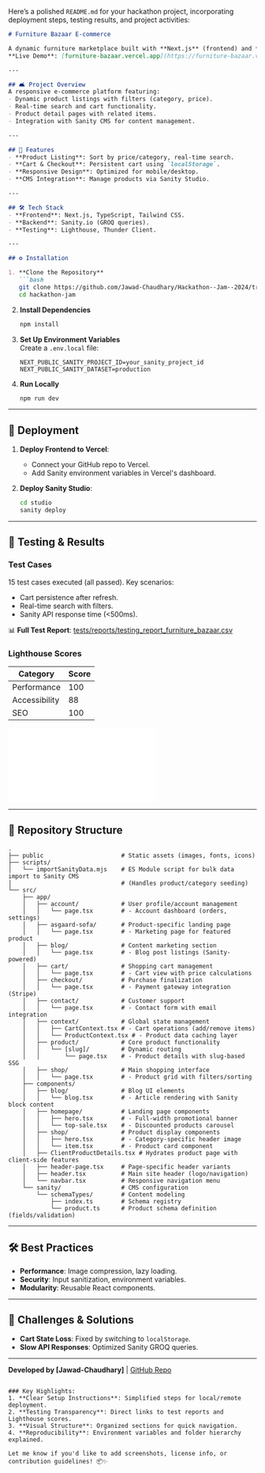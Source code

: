 Here’s a polished `README.md` for your hackathon project, incorporating deployment steps, testing results, and project activities:

```markdown
# Furniture Bazaar E-commerce

A dynamic furniture marketplace built with **Next.js** (frontend) and **Sanity.io** (backend).  
**Live Demo**: [furniture-bazaar.vercel.app](https://furniture-bazaar.vercel.app/)  

---

## 🛋️ Project Overview  
A responsive e-commerce platform featuring:  
- Dynamic product listings with filters (category, price).  
- Real-time search and cart functionality.  
- Product detail pages with related items.  
- Integration with Sanity CMS for content management.  

---

## 🚀 Features  
- **Product Listing**: Sort by price/category, real-time search.  
- **Cart & Checkout**: Persistent cart using `localStorage`.  
- **Responsive Design**: Optimized for mobile/desktop.  
- **CMS Integration**: Manage products via Sanity Studio.  

---

## 🛠️ Tech Stack  
- **Frontend**: Next.js, TypeScript, Tailwind CSS.  
- **Backend**: Sanity.io (GROQ queries).  
- **Testing**: Lighthouse, Thunder Client.  

---

## ⚙️ Installation  

1. **Clone the Repository**  
   ```bash
   git clone https://github.com/Jawad-Chaudhary/Hackathon--Jam--2024/tree/main/Day1-2-3-4-5-6-7/hackathon-jam
   cd hackathon-jam
   ```

2. **Install Dependencies**  
   ```bash
   npm install
   ```

3. **Set Up Environment Variables**  
   Create a `.env.local` file:  
   ```env
   NEXT_PUBLIC_SANITY_PROJECT_ID=your_sanity_project_id
   NEXT_PUBLIC_SANITY_DATASET=production
   ```

4. **Run Locally**  
   ```bash
   npm run dev
   ```

---

## 🚀 Deployment  
1. **Deploy Frontend to Vercel**:  
   - Connect your GitHub repo to Vercel.  
   - Add Sanity environment variables in Vercel's dashboard.  

2. **Deploy Sanity Studio**:  
   ```bash
   cd studio
   sanity deploy
   ```

---

## 🧪 Testing & Results  

### **Test Cases**  
15 test cases executed (all passed). Key scenarios:  
- Cart persistence after refresh.  
- Real-time search with filters.  
- Sanity API response time (<500ms).  

📊 **Full Test Report**: [tests/reports/testing_report_furniture_bazaar.csv](https://github.com/Jawad-Chaudhary/Hackathon--Jam--2024/blob/main/Day1-2-3-4-5-6-7/Tests/Reports/testing_report_furniture_bazaar.csv)  

### **Lighthouse Scores**  
| Category       | Score |  
|----------------|-------|  
| Performance    | 100    |  
| Accessibility  | 88     |  
| SEO            | 100    |  

![Lighthouse Report](file:///D:/C-O-D-E/Quater%202/Next.js/Off-Class/Hackathon%20-Jam%20-2024/Hackathon--Jam--2024/Day1-2-3-4-5-6-7/Tests/Reports/lighthouse-report.pdf)  

---

## 📂 Repository Structure  
```
.
├── public                      # Static assets (images, fonts, icons)
├── scripts/
│   └── importSanityData.mjs    # ES Module script for bulk data import to Sanity CMS
│                               # (Handles product/category seeding)
└── src/
    ├── app/
    │   ├── account/            # User profile/account management
    │   │   └── page.tsx        # - Account dashboard (orders, settings)
    │   ├── asgaard-sofa/       # Product-specific landing page
    │   │   └── page.tsx        # - Marketing page for featured product
    │   ├── blog/               # Content marketing section
    │   │   └── page.tsx        # - Blog post listings (Sanity-powered)
    │   ├── cart/               # Shopping cart management
    │   │   └── page.tsx        # - Cart view with price calculations
    │   ├── checkout/           # Purchase finalization
    │   │   └── page.tsx        # - Payment gateway integration (Stripe)
    │   ├── contact/            # Customer support
    │   │   └── page.tsx        # - Contact form with email integration
    │   ├── context/            # Global state management
    │   │   ├── CartContext.tsx # - Cart operations (add/remove items)
    │   │   └── ProductContext.tsx # - Product data caching layer
    │   ├── product/            # Core product functionality
    │   │   └── [slug]/         # Dynamic routing
    │   │       └── page.tsx    # - Product details with slug-based SSG
    │   ├── shop/               # Main shopping interface
    │   │   └── page.tsx        # - Product grid with filters/sorting
    ├── components/
    │   ├── blog/               # Blog UI elements
    │   │   └── blog.tsx        # - Article rendering with Sanity block content
    │   ├── homepage/           # Landing page components
    │   │   ├── hero.tsx        # - Full-width promotional banner
    │   │   └── top-sale.tsx    # - Discounted products carousel
    │   ├── shop/               # Product display components
    │   │   ├── hero.tsx        # - Category-specific header image
    │   │   └── item.tsx        # - Product card component
    │   ├── ClientProductDetails.tsx # Hydrates product page with client-side features
    │   ├── header-page.tsx     # Page-specific header variants
    │   ├── header.tsx          # Main site header (logo/navigation)
    │   └── navbar.tsx          # Responsive navigation menu
    └── sanity/                 # CMS configuration
        └── schemaTypes/        # Content modeling
            ├── index.ts        # Schema registry
            └── product.ts      # Product schema definition (fields/validation)  
```

---

## 🛠️ Best Practices  
- **Performance**: Image compression, lazy loading.  
- **Security**: Input sanitization, environment variables.  
- **Modularity**: Reusable React components.  

---

## 🧠 Challenges & Solutions  
- **Cart State Loss**: Fixed by switching to `localStorage`.  
- **Slow API Responses**: Optimized Sanity GROQ queries.  

--- 

**Developed by [Jawad-Chaudhary]** | [GitHub Repo](https://github.com/Jawad-Chaudhary/Hackathon--Jam--2024)  
``` 

### Key Highlights:  
1. **Clear Setup Instructions**: Simplified steps for local/remote deployment.  
2. **Testing Transparency**: Direct links to test reports and Lighthouse scores.  
3. **Visual Structure**: Organized sections for quick navigation.  
4. **Reproducibility**: Environment variables and folder hierarchy explained.  

Let me know if you'd like to add screenshots, license info, or contribution guidelines! 📦✨